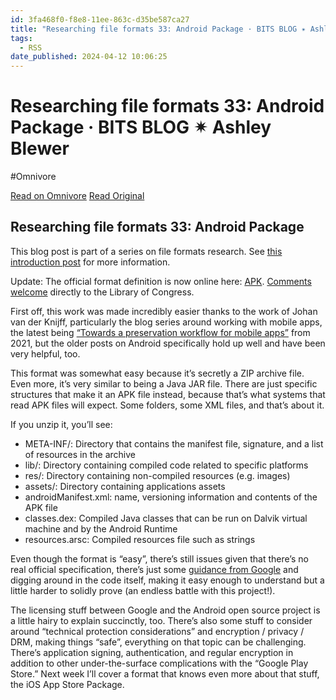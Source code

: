 ```yaml
---
id: 3fa468f0-f8e8-11ee-863c-d35be587ca27
title: "Researching file formats 33: Android Package · BITS BLOG ✴ Ashley Blewer"
tags:
  - RSS
date_published: 2024-04-12 10:06:25
---
```


# Researching file formats 33: Android Package · BITS BLOG ✴ Ashley Blewer
#Omnivore

[Read on Omnivore](https://omnivore.app/me/researching-file-formats-33-android-package-bits-blog-ashley-ble-18ed31a1d79)
[Read Original](https://bits.ashleyblewer.com/blog/2024/04/12/researching-file-formats-33-android-package/)



## Researching file formats 33: Android Package

This blog post is part of a series on file formats research. See [this introduction post](https:&#x2F;&#x2F;bits.ashleyblewer.com&#x2F;blog&#x2F;2023&#x2F;08&#x2F;04&#x2F;researching-file-formats-library-of-congress-sustainability-of-digital-formats&#x2F;) for more information.

Update: The official format definition is now online here: [APK](https:&#x2F;&#x2F;www.loc.gov&#x2F;preservation&#x2F;digital&#x2F;formats&#x2F;fdd&#x2F;fdd000592.shtml). [Comments welcome](https:&#x2F;&#x2F;www.loc.gov&#x2F;preservation&#x2F;digital&#x2F;formats&#x2F;contact%5Fformat.shtml) directly to the Library of Congress.

First off, this work was made incredibly easier thanks to the work of Johan van der Knijff, particularly the blog series around working with mobile apps, the latest being [“Towards a preservation workflow for mobile apps”](https:&#x2F;&#x2F;www.bitsgalore.org&#x2F;2021&#x2F;02&#x2F;24&#x2F;towards-a-preservation-workflow-for-mobile-apps) from 2021, but the older posts on Android specifically hold up well and have been very helpful, too.

This format was somewhat easy because it’s secretly a ZIP archive file. Even more, it’s very similar to being a Java JAR file. There are just specific structures that make it an APK file instead, because that’s what systems that read APK files will expect. Some folders, some XML files, and that’s about it.

If you unzip it, you’ll see:

* META-INF&#x2F;: Directory that contains the manifest file, signature, and a list of resources in the archive
* lib&#x2F;: Directory containing compiled code related to specific platforms
* res&#x2F;: Directory containing non-compiled resources (e.g. images)
* assets&#x2F;: Directory containing applications assets
* androidManifest.xml: name, versioning information and contents of the APK file
* classes.dex: Compiled Java classes that can be run on Dalvik virtual machine and by the Android Runtime
* resources.arsc: Compiled resources file such as strings

Even though the format is “easy”, there’s still issues given that there’s no real official specification, there’s just some [guidance from Google](https:&#x2F;&#x2F;developer.android.com&#x2F;guide&#x2F;components&#x2F;fundamentals) and digging around in the code itself, making it easy enough to understand but a little harder to solidly prove (an endless battle with this project!).

The licensing stuff between Google and the Android open source project is a little hairy to explain succinctly, too. There’s also some stuff to consider around “technical protection considerations” and encryption &#x2F; privacy &#x2F; DRM, making things “safe”, everything on that topic can be challenging. There’s application signing, authentication, and regular encryption in addition to other under-the-surface complications with the “Google Play Store.” Next week I’ll cover a format that knows even more about that stuff, the iOS App Store Package.